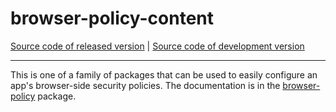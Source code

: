 # browser-policy-content
[Source code of released version](https://github.com/meteor/meteor/tree/master/packages/browser-policy-content) | [Source code of development version](https://github.com/meteor/meteor/tree/devel/packages/browser-policy-content)
***

This is one of a family of packages that can be used to easily
configure an app's browser-side security policies. The documentation
is in the
[browser-policy](https://atmospherejs.com/meteor/browser-policy)
package.
